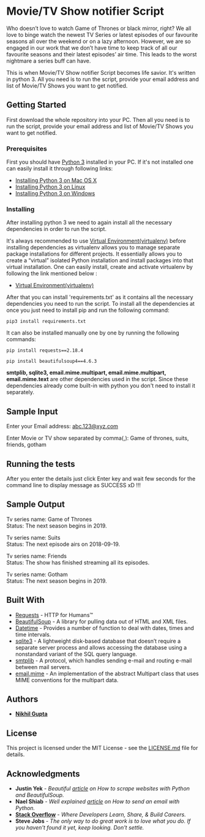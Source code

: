 # Movie/TV Show notifier Script

Who doesn’t love to watch Game of Thrones or black mirror, right? We all love to
binge watch the newest TV Series or latest episodes of our favourite seasons all
over the weekend or on a lazy afternoon.
However, we are so engaged in our work that we don’t have time to keep track of
all our favourite seasons and their latest episodes’ air time. This leads to the worst
nightmare a series buff can have. 



This is when Movie/TV Show notifier Script becomes life savior. It's written in python 3. All you need is to run the script, provide your email address and list of Movie/TV Shows you want to get notified.

## Getting Started

First download the whole repository into your PC. Then all you need is to run the script, provide your email address and list of Movie/TV Shows you want to get notified.

### Prerequisites

First you should have [Python 3](https://docs.python.org/3.0/) installed in your PC. If it's not installed one can easily install it through following links:

* [Installing Python 3 on Mac OS X](https://docs.python-guide.org/starting/install3/osx/)
* [Installing Python 3 on Linux](https://docs.python-guide.org/starting/install3/linux/)
* [Installing Python 3 on Windows](https://docs.python-guide.org/starting/install3/win/)


### Installing

After installing python 3 we need to again install all the necessary dependencies in order to run the script.

It's always recommended to use [Virtual Environment(virtualenv)](https://packaging.python.org/guides/installing-using-pip-and-virtualenv/) before installing dependencies as virtualenv allows you to manage separate package installations for different projects. It essentially allows you to create a “virtual” isolated Python installation and install packages into that virtual installation. One can easily install, create and activate virtualenv by following the link mentioned below :

* [Virtual Environment(virtualenv)](https://packaging.python.org/guides/installing-using-pip-and-virtualenv/)

After that you can install 'requirements.txt' as it contains all the necessary dependencies you need to run the script. To install all the dependencies at once you just need to install pip and run the following command:

```
pip3 install requirements.txt
```

It can also be installed manually one by one by running the following commands:

```
pip install requests==2.18.4
```

```
pip install beautifulsoup4==4.6.3
```

**smtplib, sqlite3, email.mime.multipart, email.mime.multipart, email.mime.text** are other dependencies used in the script. Since these dependencies already come built-in with python you don't need to install it separately.
## Sample Input

Enter your Email address: abc.123@xyz.com  

Enter Movie or TV show separated by comma(,): Game of thrones, suits, friends, gotham

## Running the tests

After you enter the details just click Enter key and wait few seconds for the command line to display message as SUCCESS xD !!!

## Sample Output

Tv series name: Game of Thrones  
Status: The next season begins in 2019.

Tv series name: Suits  
Status: The next episode airs on 2018-09-19.

Tv series name: Friends  
Status: The show has finished streaming all its episodes.

Tv series name: Gotham  
Status: The next season begins in 2019.

## Built With

* [Requests](http://docs.python-requests.org/en/master/) - HTTP for Humans™
* [BeautifulSoup](https://www.crummy.com/software/BeautifulSoup/bs4/doc/) - A library for pulling data out of HTML and XML files.
* [Datetime](https://docs.python.org/3/library/datetime.html) - Provides a number of function to deal with dates, times and time intervals.
* [sqlite3](https://docs.python.org/3/library/sqlite3.html) - A lightweight disk-based database that doesn’t require a separate server process and allows accessing the database using a nonstandard variant of the SQL query language.
* [smtplib](https://docs.python.org/3/library/smtplib.html) - A protocol, which handles sending e-mail and routing e-mail between mail servers.
* [email.mime](https://docs.python.org/3/library/email.mime.html) - An implementation of the abstract Multipart class that uses MIME conventions for the multipart data.
 
## Authors

* **[Nikhil Gupta](https://github.com/nguptaa)**

## License

This project is licensed under the MIT License - see the [LICENSE.md](LICENSE.md) file for details.

## Acknowledgments

* **Justin Yek** - *Beautiful [article](https://medium.freecodecamp.org/how-to-scrape-websites-with-python-and-beautifulsoup-5946935d93fe) on How to scrape websites with Python and BeautifulSoup.* 
* **Nael Shiab** - *Well explained [article](https://medium.freecodecamp.org/how-to-scrape-websites-with-python-and-beautifulsoup-5946935d93fe) on How to send an email with Python.* 
* **[Stack Overflow](https://stackoverflow.com)** - *Where Developers Learn, Share, & Build Careers.*
* **Steve Jobs** - *The only way to do great work is to love what you do. If you haven't found it yet, keep looking. Don't settle.*